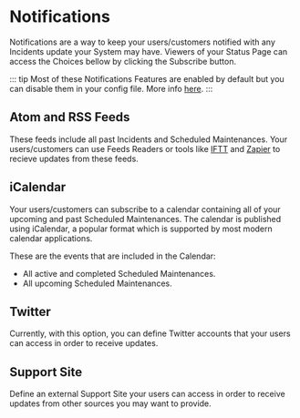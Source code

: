 # Notifications <Badge text="0.2.0+"/>

Notifications are a way to keep your users/customers notified with any Incidents update your System may have. Viewers of your Status Page can access the Choices bellow by clicking the Subscribe button.

::: tip
Most of these Notifications Features are enabled by default but you can disable them in your config file. More info [here](../config/README.md#notifications).
:::

## Atom and RSS Feeds <Badge text="0.2.0+"/>

These feeds include all past Incidents and Scheduled Maintenances. Your users/customers can use Feeds Readers or tools like [IFTT][iftt-rss] and [Zapier][zapier-rss] to recieve updates from these feeds.

## iCalendar <Badge text="0.2.0+"/>

Your users/customers can subscribe to a calendar containing all of your upcoming and past Scheduled Maintenances. The calendar is published using iCalendar, a popular format which is supported by most modern calendar applications.

These are the events that are included in the Calendar:

- All active and completed Scheduled Maintenances.
- All upcoming Scheduled Maintenances.


## Twitter <Badge text="0.2.0+"/>

Currently, with this option, you can define Twitter accounts that your users can access in order to receive updates.

## Support Site <Badge text="0.2.0+"/>

Define an external Support Site your users can access in order to receive updates from other sources you may want to provide.



[iftt-rss]: https://ifttt.com/feed
[zapier-rss]: https://zapier.com/apps/rss/integrations
